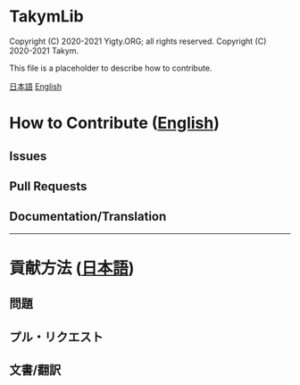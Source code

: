 # TakymLib
Copyright (C) 2020-2021 Yigty.ORG; all rights reserved.
Copyright (C) 2020-2021 Takym.

This file is a placeholder to describe how to contribute.

[日本語](#ja)
[English](#en)



# How to Contribute (<a id="en" href="#en">English</a>)
## Issues
## Pull Requests
## Documentation/Translation


----------------------------------------------------------------


# 貢献方法 (<a id="ja" href="#ja">日本語</a>)
## 問題
## プル・リクエスト
## 文書/翻訳




<!-- 下書き

* docs/contrib
* .editorconfig

Feel free to submit an issue if the library have bugs, vulnerabilities, or
suggestions of new feature.
Please note below when you propose a pull request (PR):
* **One PR** can have only **one change**.
* Do not use/refer other libraries.
* Copyrights will be transferred to [@Takym](https://github.com/Takym) when the PR is merged.
	* You do not exercise the moral rights.
* Not always merge your PR.
* Write your name and GitHub ID in [CONTRIBUTORS.md](./CONTRIBUTORS.md).

問題が見つかれば是非気軽に Issue の投稿をしてください。
新規機能の提案も受け付けています。
プル・リクエスト(PR)も受け付けていますが以下の点に注意してください。
* **一つのPR**は**一つの変更**のみにしてください。
* 他の既存のライブラリを参照しないでください。
* マージされた場合、著作権、知的財産権は[@Takym](https://github.com/Takym)に譲渡されます。
	* 貴方は著作者人格権を行使しない事を約束します。
* 必ずマージされるわけではありません。
* 貴方の名前と GitHub ID を[CONTRIBUTORS.md](./CONTRIBUTORS.md)に記入してください。

-->
